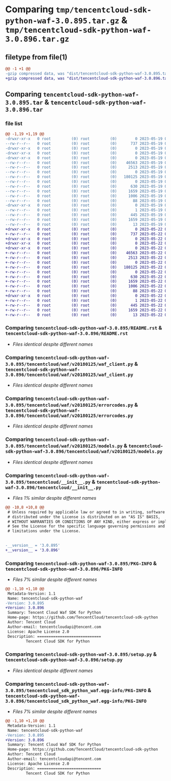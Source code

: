 # Comparing `tmp/tencentcloud-sdk-python-waf-3.0.895.tar.gz` & `tmp/tencentcloud-sdk-python-waf-3.0.896.tar.gz`

## filetype from file(1)

```diff
@@ -1 +1 @@
-gzip compressed data, was "dist/tencentcloud-sdk-python-waf-3.0.895.tar", last modified: Fri May 19 03:05:37 2023, max compression
+gzip compressed data, was "dist/tencentcloud-sdk-python-waf-3.0.896.tar", last modified: Mon May 22 00:37:36 2023, max compression
```

## Comparing `tencentcloud-sdk-python-waf-3.0.895.tar` & `tencentcloud-sdk-python-waf-3.0.896.tar`

### file list

```diff
@@ -1,19 +1,19 @@
-drwxr-xr-x   0 root         (0) root         (0)        0 2023-05-19 03:05:37.000000 tencentcloud-sdk-python-waf-3.0.895/
--rw-r--r--   0 root         (0) root         (0)      737 2023-05-19 03:05:37.000000 tencentcloud-sdk-python-waf-3.0.895/README.rst
-drwxr-xr-x   0 root         (0) root         (0)        0 2023-05-19 03:05:37.000000 tencentcloud-sdk-python-waf-3.0.895/tencentcloud/
-drwxr-xr-x   0 root         (0) root         (0)        0 2023-05-19 03:05:37.000000 tencentcloud-sdk-python-waf-3.0.895/tencentcloud/waf/
-drwxr-xr-x   0 root         (0) root         (0)        0 2023-05-19 03:05:37.000000 tencentcloud-sdk-python-waf-3.0.895/tencentcloud/waf/v20180125/
--rw-r--r--   0 root         (0) root         (0)    46563 2023-05-19 03:05:37.000000 tencentcloud-sdk-python-waf-3.0.895/tencentcloud/waf/v20180125/waf_client.py
--rw-r--r--   0 root         (0) root         (0)     2513 2023-05-19 03:05:37.000000 tencentcloud-sdk-python-waf-3.0.895/tencentcloud/waf/v20180125/errorcodes.py
--rw-r--r--   0 root         (0) root         (0)        0 2023-05-19 03:05:37.000000 tencentcloud-sdk-python-waf-3.0.895/tencentcloud/waf/v20180125/__init__.py
--rw-r--r--   0 root         (0) root         (0)   180125 2023-05-19 03:05:37.000000 tencentcloud-sdk-python-waf-3.0.895/tencentcloud/waf/v20180125/models.py
--rw-r--r--   0 root         (0) root         (0)        0 2023-05-19 03:05:37.000000 tencentcloud-sdk-python-waf-3.0.895/tencentcloud/waf/__init__.py
--rw-r--r--   0 root         (0) root         (0)      630 2023-05-19 03:05:37.000000 tencentcloud-sdk-python-waf-3.0.895/tencentcloud/__init__.py
--rw-r--r--   0 root         (0) root         (0)     1659 2023-05-19 03:05:37.000000 tencentcloud-sdk-python-waf-3.0.895/PKG-INFO
--rw-r--r--   0 root         (0) root         (0)     1006 2023-05-19 03:05:37.000000 tencentcloud-sdk-python-waf-3.0.895/setup.py
--rw-r--r--   0 root         (0) root         (0)       88 2023-05-19 03:05:37.000000 tencentcloud-sdk-python-waf-3.0.895/setup.cfg
-drwxr-xr-x   0 root         (0) root         (0)        0 2023-05-19 03:05:37.000000 tencentcloud-sdk-python-waf-3.0.895/tencentcloud_sdk_python_waf.egg-info/
--rw-r--r--   0 root         (0) root         (0)        1 2023-05-19 03:05:37.000000 tencentcloud-sdk-python-waf-3.0.895/tencentcloud_sdk_python_waf.egg-info/dependency_links.txt
--rw-r--r--   0 root         (0) root         (0)      445 2023-05-19 03:05:37.000000 tencentcloud-sdk-python-waf-3.0.895/tencentcloud_sdk_python_waf.egg-info/SOURCES.txt
--rw-r--r--   0 root         (0) root         (0)     1659 2023-05-19 03:05:37.000000 tencentcloud-sdk-python-waf-3.0.895/tencentcloud_sdk_python_waf.egg-info/PKG-INFO
--rw-r--r--   0 root         (0) root         (0)       13 2023-05-19 03:05:37.000000 tencentcloud-sdk-python-waf-3.0.895/tencentcloud_sdk_python_waf.egg-info/top_level.txt
+drwxr-xr-x   0 root         (0) root         (0)        0 2023-05-22 00:37:36.000000 tencentcloud-sdk-python-waf-3.0.896/
+-rw-r--r--   0 root         (0) root         (0)      737 2023-05-22 00:37:36.000000 tencentcloud-sdk-python-waf-3.0.896/README.rst
+drwxr-xr-x   0 root         (0) root         (0)        0 2023-05-22 00:37:36.000000 tencentcloud-sdk-python-waf-3.0.896/tencentcloud/
+drwxr-xr-x   0 root         (0) root         (0)        0 2023-05-22 00:37:36.000000 tencentcloud-sdk-python-waf-3.0.896/tencentcloud/waf/
+drwxr-xr-x   0 root         (0) root         (0)        0 2023-05-22 00:37:36.000000 tencentcloud-sdk-python-waf-3.0.896/tencentcloud/waf/v20180125/
+-rw-r--r--   0 root         (0) root         (0)    46563 2023-05-22 00:37:36.000000 tencentcloud-sdk-python-waf-3.0.896/tencentcloud/waf/v20180125/waf_client.py
+-rw-r--r--   0 root         (0) root         (0)     2513 2023-05-22 00:37:36.000000 tencentcloud-sdk-python-waf-3.0.896/tencentcloud/waf/v20180125/errorcodes.py
+-rw-r--r--   0 root         (0) root         (0)        0 2023-05-22 00:37:36.000000 tencentcloud-sdk-python-waf-3.0.896/tencentcloud/waf/v20180125/__init__.py
+-rw-r--r--   0 root         (0) root         (0)   180125 2023-05-22 00:37:36.000000 tencentcloud-sdk-python-waf-3.0.896/tencentcloud/waf/v20180125/models.py
+-rw-r--r--   0 root         (0) root         (0)        0 2023-05-22 00:37:36.000000 tencentcloud-sdk-python-waf-3.0.896/tencentcloud/waf/__init__.py
+-rw-r--r--   0 root         (0) root         (0)      630 2023-05-22 00:37:36.000000 tencentcloud-sdk-python-waf-3.0.896/tencentcloud/__init__.py
+-rw-r--r--   0 root         (0) root         (0)     1659 2023-05-22 00:37:36.000000 tencentcloud-sdk-python-waf-3.0.896/PKG-INFO
+-rw-r--r--   0 root         (0) root         (0)     1006 2023-05-22 00:37:36.000000 tencentcloud-sdk-python-waf-3.0.896/setup.py
+-rw-r--r--   0 root         (0) root         (0)       88 2023-05-22 00:37:36.000000 tencentcloud-sdk-python-waf-3.0.896/setup.cfg
+drwxr-xr-x   0 root         (0) root         (0)        0 2023-05-22 00:37:36.000000 tencentcloud-sdk-python-waf-3.0.896/tencentcloud_sdk_python_waf.egg-info/
+-rw-r--r--   0 root         (0) root         (0)        1 2023-05-22 00:37:36.000000 tencentcloud-sdk-python-waf-3.0.896/tencentcloud_sdk_python_waf.egg-info/dependency_links.txt
+-rw-r--r--   0 root         (0) root         (0)      445 2023-05-22 00:37:36.000000 tencentcloud-sdk-python-waf-3.0.896/tencentcloud_sdk_python_waf.egg-info/SOURCES.txt
+-rw-r--r--   0 root         (0) root         (0)     1659 2023-05-22 00:37:36.000000 tencentcloud-sdk-python-waf-3.0.896/tencentcloud_sdk_python_waf.egg-info/PKG-INFO
+-rw-r--r--   0 root         (0) root         (0)       13 2023-05-22 00:37:36.000000 tencentcloud-sdk-python-waf-3.0.896/tencentcloud_sdk_python_waf.egg-info/top_level.txt
```

### Comparing `tencentcloud-sdk-python-waf-3.0.895/README.rst` & `tencentcloud-sdk-python-waf-3.0.896/README.rst`

 * *Files identical despite different names*

### Comparing `tencentcloud-sdk-python-waf-3.0.895/tencentcloud/waf/v20180125/waf_client.py` & `tencentcloud-sdk-python-waf-3.0.896/tencentcloud/waf/v20180125/waf_client.py`

 * *Files identical despite different names*

### Comparing `tencentcloud-sdk-python-waf-3.0.895/tencentcloud/waf/v20180125/errorcodes.py` & `tencentcloud-sdk-python-waf-3.0.896/tencentcloud/waf/v20180125/errorcodes.py`

 * *Files identical despite different names*

### Comparing `tencentcloud-sdk-python-waf-3.0.895/tencentcloud/waf/v20180125/models.py` & `tencentcloud-sdk-python-waf-3.0.896/tencentcloud/waf/v20180125/models.py`

 * *Files identical despite different names*

### Comparing `tencentcloud-sdk-python-waf-3.0.895/tencentcloud/__init__.py` & `tencentcloud-sdk-python-waf-3.0.896/tencentcloud/__init__.py`

 * *Files 1% similar despite different names*

```diff
@@ -10,8 +10,8 @@
 # Unless required by applicable law or agreed to in writing, software
 # distributed under the License is distributed on an "AS IS" BASIS,
 # WITHOUT WARRANTIES OR CONDITIONS OF ANY KIND, either express or implied.
 # See the License for the specific language governing permissions and
 # limitations under the License.
 
 
-__version__ = '3.0.895'
+__version__ = '3.0.896'
```

### Comparing `tencentcloud-sdk-python-waf-3.0.895/PKG-INFO` & `tencentcloud-sdk-python-waf-3.0.896/PKG-INFO`

 * *Files 7% similar despite different names*

```diff
@@ -1,10 +1,10 @@
 Metadata-Version: 1.1
 Name: tencentcloud-sdk-python-waf
-Version: 3.0.895
+Version: 3.0.896
 Summary: Tencent Cloud Waf SDK for Python
 Home-page: https://github.com/TencentCloud/tencentcloud-sdk-python
 Author: Tencent Cloud
 Author-email: tencentcloudapi@tencent.com
 License: Apache License 2.0
 Description: ============================
         Tencent Cloud SDK for Python
```

### Comparing `tencentcloud-sdk-python-waf-3.0.895/setup.py` & `tencentcloud-sdk-python-waf-3.0.896/setup.py`

 * *Files identical despite different names*

### Comparing `tencentcloud-sdk-python-waf-3.0.895/tencentcloud_sdk_python_waf.egg-info/PKG-INFO` & `tencentcloud-sdk-python-waf-3.0.896/tencentcloud_sdk_python_waf.egg-info/PKG-INFO`

 * *Files 7% similar despite different names*

```diff
@@ -1,10 +1,10 @@
 Metadata-Version: 1.1
 Name: tencentcloud-sdk-python-waf
-Version: 3.0.895
+Version: 3.0.896
 Summary: Tencent Cloud Waf SDK for Python
 Home-page: https://github.com/TencentCloud/tencentcloud-sdk-python
 Author: Tencent Cloud
 Author-email: tencentcloudapi@tencent.com
 License: Apache License 2.0
 Description: ============================
         Tencent Cloud SDK for Python
```

